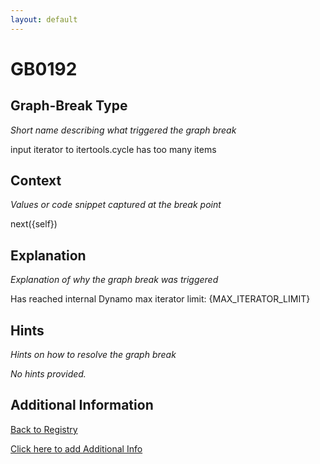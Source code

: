 ```yaml
---
layout: default
---
```

# GB0192

## Graph-Break Type
*Short name describing what triggered the graph break*

input iterator to itertools.cycle has too many items

## Context
*Values or code snippet captured at the break point*

next({self})

## Explanation
*Explanation of why the graph break was triggered*

Has reached internal Dynamo max iterator limit: {MAX_ITERATOR_LIMIT}

## Hints
*Hints on how to resolve the graph break*

*No hints provided.*


## Additional Information

<!-- ADDITIONAL INFORMATION START - Add custom information below this line -->

<!-- ADDITIONAL INFORMATION END -->

[Back to Registry](../index.html)

[Click here to add Additional Info](https://github.com/pytorch-labs/compile-graph-break-site/edit/main/docs/gb/gb0192.md)
